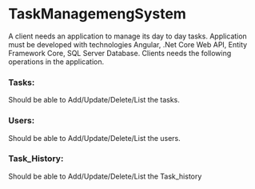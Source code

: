 # TaskManagemengSystem

A client needs an application to manage its day to day tasks. Application must be developed with technologies Angular, .Net Core Web API, Entity Framework Core, SQL Server Database. Clients needs the following operations in the application.

### Tasks:
Should be able to Add/Update/Delete/List the tasks.

### Users:
Should be able to Add/Update/Delete/List the users.

### Task_History:
Should be able to Add/Update/Delete/List the Task_history
